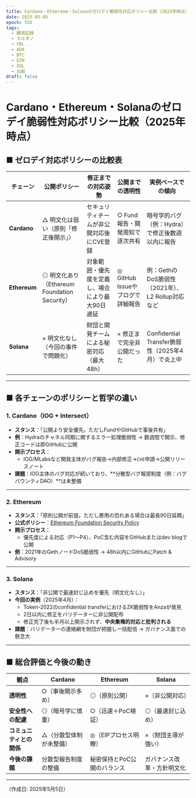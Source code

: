 ```yaml
---
title: Cardano・Ethereum・Solanaのゼロデイ脆弱性対応ポリシー比較（2025年時点）
date: 2025-05-05
epoch: 556
tags:
  - 観測記録
  - カルダノ
  - FBL
  - ADA
  - BTC
  - ETH
  - SOL
  - 比較
draft: false
---
```

# Cardano・Ethereum・Solanaのゼロデイ脆弱性対応ポリシー比較（2025年時点）

## ■ ゼロデイ対応ポリシーの比較表

| チェーン | 公開ポリシー | 修正までの対応姿勢 | 公開までの透明性 | 実例ベースでの傾向 |
|----------|---------------|---------------------|------------------|----------------------|
| **Cardano** | △ 明文化は弱い（原則「修正後開示」） | セキュリティチームが非公開対応後にCVE登録 | ○ Fund報告・開発周知で逐次共有 | 暗号学的バグ（例：Hydra）で修正後数週以内に報告 |
| **Ethereum** | ◎ 明文化あり（Ethereum Foundation Security） | 対象範囲・優先度を定義し、場合により最大90日遅延 | ◎ GitHub Issueやブログで詳細報告 | 例：GethのDoS脆弱性（2021年）、L2 Rollup対応など |
| **Solana** | × 明文化なし（今回の事件で問題化） | 財団と開発チームによる秘密対応（最大48h） | × 修正まで完全非公開だった | Confidential Transfer脆弱性（2025年4月）で炎上中 |

---

## ■ 各チェーンのポリシーと哲学の違い

### 1. **Cardano（IOG + Intersect）**
- **スタンス**：「公開より安全優先。ただしFundやGitHubで事後共有」
- **例**：Hydraのチャネル同期に関するエラー処理脆弱性 → 数週間で開示、修正コードは即GitHubに公開
- **開示プロセス**：
  - IOG/MLabsなど開発主体がバグ報告→内部修正→`CVE`申請→公開リリースノート
- **課題**：IOG主体のバグ対応が続いており、**分散型バグ報奨制度（例：バグバウンティDAO）**は未整備

---

### 2. **Ethereum**
- **スタンス**：「原則公開が前提。ただし悪用の恐れある場合は最長90日延期」
- **公式ポリシー**：[Ethereum Foundation Security Policy](https://ethereum.foundation/security/)
- **開示プロセス**：
  - 優先度による対応（P1〜P4）、PoC含む内容をGitHubまたはdev blogで公開
- **例**：2021年のGethノードDoS脆弱性 → 48h以内にGitHubにPatch & Advisory

---

### 3. **Solana**
- **スタンス**：「非公開で最速封じ込めを優先（明文化なし）」
- **今回の実例**（2025年4月）：
  - Token-2022のconfidential transferにおけるZK脆弱性をAnzaが発見
  - 2日以内に修正をバリデーターに非公開配布
  - 修正完了後も半月以上開示されず、**中央集権的対応と批判される**
- **課題**：バリデーターの連絡網を財団が把握し一括配信 → ガバナンス面での懸念大

---

## ■ 総合評価と今後の動き

| 観点 | Cardano | Ethereum | Solana |
|------|---------|----------|--------|
| **透明性** | ○（事後開示多め） | ◎（原則公開） | ×（非公開対応） |
| **安全性への配慮** | ◎（暗号学に慎重） | ○（迅速＋PoC検証） | ◎（最速封じ込め） |
| **コミュニティとの関係** | △（分散型体制が未整備） | ◎（EIPプロセス明瞭） | ×（財団主導が強い） |
| **今後の課題** | 分散型報告制度の整備 | 秘密保持とPoC公開のバランス | ガバナンス改革・方針明文化 |

---

（作成日: 2025年5月5日）